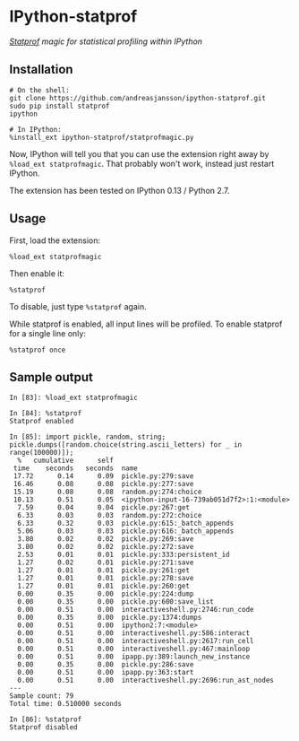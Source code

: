 IPython-statprof
================

_[Statprof](https://github.com/bos/statprof.py) magic for statistical profiling within IPython_

Installation
------------

    # On the shell:
    git clone https://github.com/andreasjansson/ipython-statprof.git
    sudo pip install statprof
    ipython

    # In IPython:
    %install_ext ipython-statprof/statprofmagic.py

Now, IPython will tell you that you can use the extension right away by `%load_ext statprofmagic`. 
That probably won't work, instead just restart IPython.

The extension has been tested on IPython 0.13 / Python 2.7.

Usage
-----

First, load the extension:

    %load_ext statprofmagic

Then enable it:

    %statprof

To disable, just type `%statprof` again.

While statprof is enabled, all input lines will be profiled.
To enable statprof for a single line only:

    %statprof once

Sample output
-------------

    In [83]: %load_ext statprofmagic

    In [84]: %statprof
    Statprof enabled

    In [85]: import pickle, random, string; pickle.dumps([random.choice(string.ascii_letters) for _ in range(100000)]);
      %   cumulative      self          
     time    seconds   seconds  name    
     17.72      0.14      0.09  pickle.py:279:save
     16.46      0.08      0.08  pickle.py:277:save
     15.19      0.08      0.08  random.py:274:choice
     10.13      0.51      0.05  <ipython-input-16-739ab051d7f2>:1:<module>
      7.59      0.04      0.04  pickle.py:267:get
      6.33      0.03      0.03  random.py:272:choice
      6.33      0.32      0.03  pickle.py:615:_batch_appends
      5.06      0.03      0.03  pickle.py:616:_batch_appends
      3.80      0.02      0.02  pickle.py:269:save
      3.80      0.02      0.02  pickle.py:272:save
      2.53      0.01      0.01  pickle.py:333:persistent_id
      1.27      0.02      0.01  pickle.py:271:save
      1.27      0.01      0.01  pickle.py:261:get
      1.27      0.01      0.01  pickle.py:278:save
      1.27      0.01      0.01  pickle.py:260:get
      0.00      0.35      0.00  pickle.py:224:dump
      0.00      0.35      0.00  pickle.py:600:save_list
      0.00      0.51      0.00  interactiveshell.py:2746:run_code
      0.00      0.35      0.00  pickle.py:1374:dumps
      0.00      0.51      0.00  ipython2:7:<module>
      0.00      0.51      0.00  interactiveshell.py:586:interact
      0.00      0.51      0.00  interactiveshell.py:2617:run_cell
      0.00      0.51      0.00  interactiveshell.py:467:mainloop
      0.00      0.51      0.00  ipapp.py:389:launch_new_instance
      0.00      0.35      0.00  pickle.py:286:save
      0.00      0.51      0.00  ipapp.py:363:start
      0.00      0.51      0.00  interactiveshell.py:2696:run_ast_nodes
    ---
    Sample count: 79
    Total time: 0.510000 seconds

    In [86]: %statprof
    Statprof disabled

